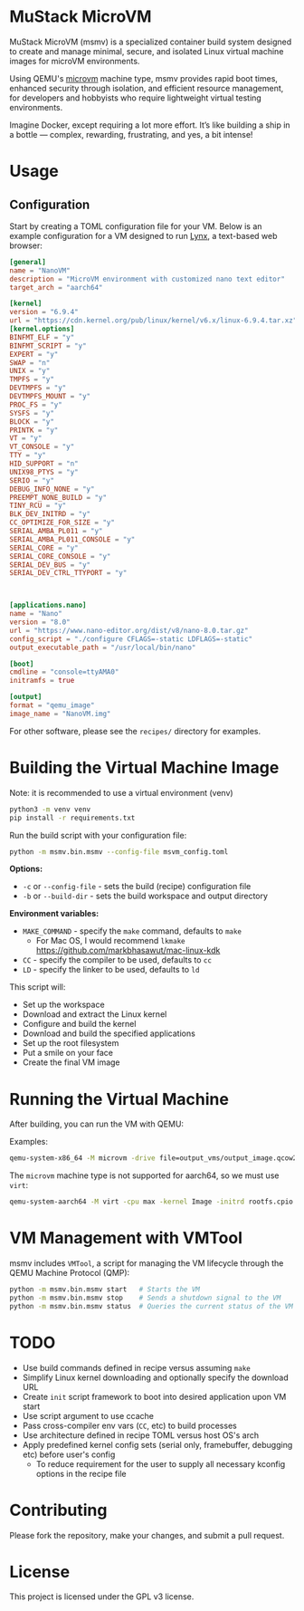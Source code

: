MuStack MicroVM 
======================

MuStack MicroVM (msmv) is a specialized container build system designed to create and manage minimal, secure, and isolated Linux virtual machine images for microVM environments. 

Using QEMU's [microvm](https://www.qemu.org/docs/master/system/i386/microvm.html) machine type, msmv provides rapid boot times, enhanced security through isolation, and efficient resource management, for developers and hobbyists who require lightweight virtual testing environments.

Imagine Docker, except requiring a lot more effort. It’s like building a ship in a bottle — complex, rewarding, frustrating, and yes, a bit intense!

# Usage
## Configuration

Start by creating a TOML configuration file for your VM. Below is an example configuration for a VM designed to run [Lynx](https://lynx.invisible-island.net/), a text-based web browser:

```toml
[general]
name = "NanoVM"
description = "MicroVM environment with customized nano text editor"
target_arch = "aarch64"

[kernel]
version = "6.9.4"
url = "https://cdn.kernel.org/pub/linux/kernel/v6.x/linux-6.9.4.tar.xz"
[kernel.options]
BINFMT_ELF = "y"
BINFMT_SCRIPT = "y"
EXPERT = "y"
SWAP = "n"
UNIX = "y"
TMPFS = "y"
DEVTMPFS = "y"
DEVTMPFS_MOUNT = "y"
PROC_FS = "y"
SYSFS = "y"
BLOCK = "y"
PRINTK = "y"
VT = "y"
VT_CONSOLE = "y"
TTY = "y"
HID_SUPPORT = "n"
UNIX98_PTYS = "y"
SERIO = "y"
DEBUG_INFO_NONE = "y"
PREEMPT_NONE_BUILD = "y"
TINY_RCU = "y"
BLK_DEV_INITRD = "y"
CC_OPTIMIZE_FOR_SIZE = "y"
SERIAL_AMBA_PL011 = "y"
SERIAL_AMBA_PL011_CONSOLE = "y"
SERIAL_CORE = "y"
SERIAL_CORE_CONSOLE = "y"
SERIAL_DEV_BUS = "y"
SERIAL_DEV_CTRL_TTYPORT = "y"



[applications.nano]
name = "Nano"
version = "8.0"
url = "https://www.nano-editor.org/dist/v8/nano-8.0.tar.gz"
config_script = "./configure CFLAGS=-static LDFLAGS=-static"
output_executable_path = "/usr/local/bin/nano"

[boot]
cmdline = "console=ttyAMA0"
initramfs = true

[output]
format = "qemu_image"
image_name = "NanoVM.img"

```

For other software, please see the `recipes/` directory for examples.

# Building the Virtual Machine Image
Note: it is recommended to use a virtual environment (venv)
```bash
python3 -m venv venv
pip install -r requirements.txt 
```

Run the build script with your configuration file:

```bash
python -m msmv.bin.msmv --config-file msvm_config.toml
```
__Options:__
* `-c` or `--config-file` - sets the build (recipe) configuration file
* `-b` or `--build-dir` - sets the build workspace and output directory

__Environment variables:__
* `MAKE_COMMAND` - specify the `make` command, defaults to `make`
  * For Mac OS, I would recommend `lkmake` https://github.com/markbhasawut/mac-linux-kdk
* `CC` - specify the compiler to be used, defaults to `cc`
* `LD` - specify the linker to be used, defaults to `ld`

This script will:

* Set up the workspace
* Download and extract the Linux kernel
* Configure and build the kernel
* Download and build the specified applications
* Set up the root filesystem
* Put a smile on your face
* Create the final VM image

# Running the Virtual Machine

After building, you can run the VM with QEMU:

Examples:
```bash
qemu-system-x86_64 -M microvm -drive file=output_vms/output_image.qcow2,if=virtio -m 128 -nographic -append "console=ttyS0" -qmp unix:/tmp/qmp-socket,server,nowait
```

The `microvm` machine type is not supported for aarch64, so we must use `virt`:
```bash
qemu-system-aarch64 -M virt -cpu max -kernel Image -initrd rootfs.cpio  -append "init=/init rdinit=/init console=ttyAMA0" -serial mon:stdio -nographic 
```

# VM Management with VMTool

msmv includes `VMTool`, a script for managing the VM lifecycle through the QEMU Machine Protocol (QMP):

```bash
python -m msmv.bin.msmv start   # Starts the VM
python -m msmv.bin.msmv stop    # Sends a shutdown signal to the VM
python -m msmv.bin.msmv status  # Queries the current status of the VM
```

# TODO
* Use build commands defined in recipe versus assuming `make`
* Simplify Linux kernel downloading and optionally specify the download URL
* Create `init` script framework to boot into desired application upon VM start
* Use script argument to use ccache
* Pass cross-compiler env vars (`CC`, etc) to build processes
* Use architecture defined in recipe TOML versus host OS's arch
* Apply predefined kernel config sets (serial only, framebuffer, debugging etc) before user's config 
  * To reduce requirement for the user to supply all necessary kconfig options in the recipe file

# Contributing

Please fork the repository, make your changes, and submit a pull request.
# License

This project is licensed under the GPL v3 license.